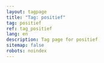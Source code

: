 ```yaml
---
layout: tagpage
title: "Tag: positief"
tag: positief
ref: tag_positief
lang: en
description: Tag page for positief
sitemap: false
robots: noindex
---
```

